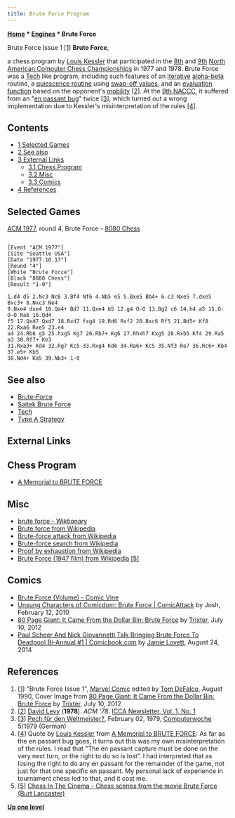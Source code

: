 ```yaml
---
title: Brute Force Program
---
```

**[Home](Home "Home") * [Engines](Engines "Engines") * Brute Force**

[](http://80pagegiant.blogspot.de/2012/07/it-came-from-dollar-bin-brute-force.html) Brute Force Issue 1 <a id="cite-note-1" href="#cite-ref-1">[1]</a>
**Brute Force**,

a chess program by [Louis Kessler](Louis_Kessler "Louis Kessler") that participated in the [8th](ACM_1977 "ACM 1977") and [9th](ACM_1977 "ACM 1977") [North American Computer Chess Championships](ACM_North_American_Computer_Chess_Championship "ACM North American Computer Chess Championship") in 1977 and 1978. Brute Force was a [Tech](Tech "Tech") like program, including such features of an [iterative](Iterative_Search "Iterative Search") [alpha-beta](Alpha-Beta "Alpha-Beta") routine, a [quiescence routine](Quiescence_Search "Quiescence Search") using [swap-off values](SOMA#Swapoff "SOMA"), and an [evaluation function](Evaluation_Function "Evaluation Function") based on the opponent's [mobility](Mobility "Mobility") <a id="cite-note-2" href="#cite-ref-2">[2]</a>. At the [9th NACCC](ACM_1977 "ACM 1977"), it suffered from an "[en passant bug](En_passant#bugs "En passant")" twice <a id="cite-note-3" href="#cite-ref-3">[3]</a>, which turned out a wrong implementation due to Kessler's misinterpretation of the rules <a id="cite-note-4" href="#cite-ref-4">[4]</a>.

## Contents

- [1 Selected Games](#selected-games)
- [2 See also](#see-also)
- [3 External Links](#external-links)
  - [3.1 Chess Program](#chess-program)
  - [3.2 Misc](#misc)
  - [3.3 Comics](#comics)
- [4 References](#references)

## Selected Games

[ACM 1977](ACM_1977 "ACM 1977"), round 4, Brute Force - [8080 Chess](8080_Chess "8080 Chess")

```

[Event "ACM 1977"]
[Site "Seattle USA"]
[Date "1977.10.17"]
[Round "4"]
[White "Brute Force"]
[Black "8080 Chess"]
[Result "1-0"]

1.d4 d5 2.Nc3 Nc6 3.Bf4 Nf6 4.Nb5 e5 5.Bxe5 Bb4+ 6.c3 Nxe5 7.dxe5 Bxc3+ 8.Nxc3 Ne4 
9.Nxe4 dxe4 10.Qa4+ Bd7 11.Qxe4 b5 12.g4 O-O 13.Bg2 c6 14.h4 a5 15.O-O-O Ra6 16.Qd4 
f5 17.Qxd7 Qxd7 18.Rxd7 fxg4 19.Rd6 Rxf2 20.Bxc6 Rf5 21.Bd5+ Kf8 22.Rxa6 Rxe5 23.e4 
a4 24.Rb6 g5 25.hxg5 Kg7 26.Rb7+ Kg6 27.Rhxh7 Kxg5 28.Rxb5 Kf4 29.Ra5 a3 30.Rf7+ Ke3
31.Rxa3+ Kd4 32.Rg7 Kc5 33.Rxg4 Kd6 34.Ra6+ Kc5 35.Nf3 Re7 36.Rc6+ Kb4 37.e5+ Kb5 
38.Nd4+ Ka5 39.Nb3+ 1-0

```

## See also

- [Brute-Force](Brute-Force "Brute-Force")
- [Saitek Brute Force](Saitek_Brute_Force "Saitek Brute Force")
- [Tech](Tech "Tech")
- [Type A Strategy](Type_A_Strategy "Type A Strategy")

## External Links

## Chess Program

- [A Memorial to BRUTE FORCE](http://www.lkessler.com/brutefor.shtml)

## Misc

- [brute force - Wiktionary](https://en.wiktionary.org/wiki/brute_force)
- [Brute force from Wikipedia](https://en.wikipedia.org/wiki/Brute_force)
- [Brute-force attack from Wikipedia](https://en.wikipedia.org/wiki/Brute-force_attack)
- [Brute-force search from Wikipedia](https://en.wikipedia.org/wiki/Brute-force_search)
- [Proof by exhaustion from Wikipedia](https://en.wikipedia.org/wiki/Proof_by_exhaustion)
- [Brute Force (1947 film) from Wikipedia](https://en.wikipedia.org/wiki/Brute_Force_%281947_film%29) <a id="cite-note-5" href="#cite-ref-5">[5]</a>

## Comics

- [Brute Force (Volume) - Comic Vine](http://www.comicvine.com/brute-force/4050-4387/)
- [Unsung Characters of Comicdom: Brute Force | ComicAttack](http://comicattack.net/2010/02/ucc14/) by Josh, February 12, 2010
- [80 Page Giant: It Came From the Dollar Bin: Brute Force](http://80pagegiant.blogspot.de/2012/07/it-came-from-dollar-bin-brute-force.html) by [Trixter](https://www.blogger.com/profile/12386426230143297171), July 10, 2012
- [Paul Scheer And Nick Giovannetti Talk Bringing Brute Force To Deadpool Bi-Annual #1 | Comicbook.com](http://comicbook.com/blog/2014/08/22/paul-sheer-and-nick-giovannetti-talk-bringing-brute-force-to-dea/) by [Jamie Lovett](https://www.linkedin.com/pub/jamie-lovett/b/574/2b7), August 24, 2014

## References

1. <a id="cite-ref-1" href="#cite-note-1">[1]</a> "Brute Force Issue 1", [Marvel Comic](https://en.wikipedia.org/wiki/Marvel_Comics) edited by [Tom DeFalco](https://en.wikipedia.org/wiki/Tom_DeFalco), August 1990, Cover Image from [80 Page Giant: It Came From the Dollar Bin: Brute Force](http://80pagegiant.blogspot.de/2012/07/it-came-from-dollar-bin-brute-force.html) by [Trixter](https://www.blogger.com/profile/12386426230143297171), July 10, 2012
1. <a id="cite-ref-2" href="#cite-note-2">[2]</a> [David Levy](David_Levy "David Levy") (**1978**). *ACM '78*. [ICCA Newsletter, Vol. 1, No. 1](ICGA_Journal#1_1 "ICGA Journal")
1. <a id="cite-ref-3" href="#cite-note-3">[3]</a> [Pech für den Weltmeister?](https://www.computerwoche.de/a/pech-fuer-den-weltmeister,1191711), February 02, 1979, [Computerwoche](Computerworld#Woche "Computerworld") 5/1979 (German)
1. <a id="cite-ref-4" href="#cite-note-4">[4]</a> Quote by [Louis Kessler](Louis_Kessler "Louis Kessler") from [A Memorial to BRUTE FORCE](http://www.lkessler.com/brutefor.shtml):
   As far as the en passant bug goes, it turns out this was my own misinterpretation of the rules. I read that "The en passant capture must be done on the very next turn, or the right to do so is lost”. I had interpreted that as losing the right to do any en passant for the remainder of the game, not just for that one specific en passant. My personal lack of experience in tournament chess led to that, and it cost me.
1. <a id="cite-ref-5" href="#cite-note-5">[5]</a> [Chess In The Cinema - Chess scenes from the movie Brute Force (Burt Lancaster)](http://www.chess-in-the-cinema.de/showfilm.php?filmfile=4708.txt&pfad=4049)

**[Up one level](Engines "Engines")**

